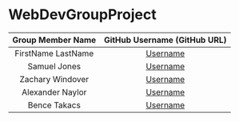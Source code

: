 # WebDevGroupProject

| Group Member Name | GitHub Username (GitHub URL)|
| :------------------------:|:--------------------------------------:|
| FirstName LastName | [Username](https://github.com/) |
| Samuel    Jones    | [Username](https://github.com/samuel-jones-uoit) |
| Zachary   Windover | [Username](https://github.com/ZacharyWindover) |
| Alexander Naylor   | [Username](https://github.com/AlexNayl)|
| Bence     Takacs   | [Username](https://github.com/BenceTakacs15)|
